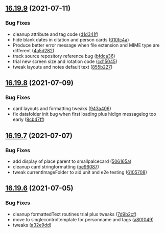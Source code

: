 ## [16.19.9](https://github.com/phandcock/GrampsView/compare/v16.19.8...v16.19.9) (2021-07-11)


### Bug Fixes

* cleanup attribute and tag code ([d1d341f](https://github.com/phandcock/GrampsView/commit/d1d341fdebe4d7b1142c0085e69b728a0b6d4344))
* hide blank dates in citation and person cards ([010fc4a](https://github.com/phandcock/GrampsView/commit/010fc4ab6287f824f74c397b12bd654e3292e056))
* Produce better error message when file extension and MIME type are different ([4a5d282](https://github.com/phandcock/GrampsView/commit/4a5d282180e37a447ef451a0be2e332a6cf2f365))
* track source repository reference bug ([bfdca36](https://github.com/phandcock/GrampsView/commit/bfdca36faf2832d52b397941c46534eb36c5c550))
* trial new screen size and rotation code ([cd15045](https://github.com/phandcock/GrampsView/commit/cd1504569a604300b390d4bb05f90561fa25a12b))
* tweak layouts and notes default text ([855b227](https://github.com/phandcock/GrampsView/commit/855b227bed88771d10478fc93790b5071e2b2618))



## [16.19.8](https://github.com/phandcock/GrampsView/compare/v16.19.7...v16.19.8) (2021-07-09)


### Bug Fixes

* card layouts and formatting tweaks ([943a406](https://github.com/phandcock/GrampsView/commit/943a4068d0aedb39663a595d985871fa13cde172))
* fix datafolder init bug when first loading plus hidign messagelog too early ([8cb47ff](https://github.com/phandcock/GrampsView/commit/8cb47ffb127cd21a083a8b682eb0a5bfe89455e2))



## [16.19.7](https://github.com/phandcock/GrampsView/compare/v16.19.6...v16.19.7) (2021-07-07)


### Bug Fixes

* add display of place parent to smallpalcecard ([506165a](https://github.com/phandcock/GrampsView/commit/506165abdbac9a41f92d05d3ff5d5d9fdfdacb3f))
* cleanup card stringformatting ([be96087](https://github.com/phandcock/GrampsView/commit/be960877425f46af5d48c98cb5b0c66d946f3629))
* tweak currentImageFolder to aid unit and e2e testing ([6105708](https://github.com/phandcock/GrampsView/commit/61057088bd3b52fdb79c6d1441dd26f874bfde77))



## [16.19.6](https://github.com/phandcock/GrampsView/compare/v16.19.5...v16.19.6) (2021-07-05)


### Bug Fixes

* cleanup formattedText routines trial plus tweaks ([7d9b2cf](https://github.com/phandcock/GrampsView/commit/7d9b2cf819c667bae0c8a578f6ec3f41b5b90786))
* move to singlecontroltemplate for personname and tags ([a80f049](https://github.com/phandcock/GrampsView/commit/a80f049beb67b72ea487bc25379c2d82c5092320))
* tweaks ([a32e9dd](https://github.com/phandcock/GrampsView/commit/a32e9ddeeb88d8e290c216ecb0b1641cb2855ddc))




